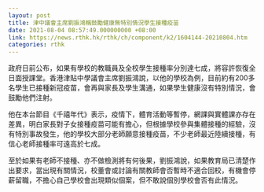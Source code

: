 ```yaml
---
layout: post
title: 津中議會主席劉振鴻稱鼓勵健康無特別情況學生接種疫苗
date: 2021-08-04 08:57:49.000000000 +08:00
link: https://news.rthk.hk/rthk/ch/component/k2/1604144-20210804.htm
categories: rthk
---
```


政府日前公布，如果有學校的教職員及全校學生接種率分別達七成，將容許恢復全日面授課堂。香港津貼中學議會主席劉振鴻說，以他的學校為例，目前約有200多名學生已接種新冠疫苗，會再與家長及學生溝通，如果學生健康沒有特別情況，會鼓勵他們注射。

他在本台節目《千禧年代》表示，疫情下，體育活動等暫停，網課與實體課亦存在差異，明白家長對子女接種疫苗可能有擔心，但根據學校參與集體接種的經驗，沒有特別事故發生，他的學校大部分老師願意接種疫苗，不少老師最近陸續接種，有信心老師接種率可遠高於七成。

至於如果有老師不接種、亦不做檢測將有何後果，劉振鴻說，如果教育局已清楚作出要求，當出現有關情況，校董會或討論有關教師會否暫時不適合回校，有機會停薪留職，不擔心自己學校會出現類似個案，但不敢說個別學校會否有此情況。
